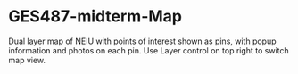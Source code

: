 # GES487-midterm-Map

Dual layer map of NEIU with points of interest shown as pins, with popup information and photos on each pin.
Use Layer control on top right to switch map view.
